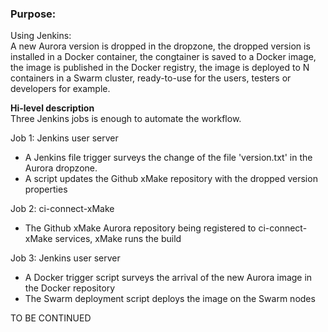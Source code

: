 ### Purpose:
Using Jenkins:  
A new Aurora version is dropped in the dropzone, the dropped version is installed in a Docker container, the congtainer is saved to a Docker image, the image is published in the Docker registry, the image is deployed to N containers in a Swarm cluster, ready-to-use for the users, testers or developers for example.

**Hi-level description**  
Three Jenkins jobs is enough to automate the workflow.  

Job 1: Jenkins user server  
- A Jenkins file trigger surveys the change of the file 'version.txt' in the Aurora dropzone.  
- A script updates the Github xMake repository with the dropped version properties  

Job 2: ci-connect-xMake  
- The Github xMake Aurora repository being registered to ci-connect-xMake services, xMake runs the build

Job 3: Jenkins user server  
- A Docker trigger script surveys the arrival of the new Aurora image in the Docker repository
- The Swarm deployment script deploys the image on the Swarm nodes  

TO BE CONTINUED  


